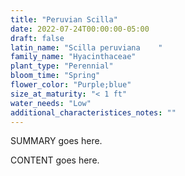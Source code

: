 ```yaml
---
title: "Peruvian Scilla"
date: 2022-07-24T00:00:00-05:00
draft: false
latin_name: "Scilla peruviana    "
family_name: "Hyacinthaceae"
plant_type: "Perennial"
bloom_time: "Spring"
flower_color: "Purple;blue"
size_at_maturity: "< 1 ft"
water_needs: "Low"
additional_characteristices_notes: ""
---
```


SUMMARY goes here.

<!--more-->

CONTENT goes here.